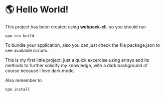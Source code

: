 # 🌎 Hello World!

This project has been created using **webpack-cli**, so you should run

```
npm run build
```

To bundle your application, also you can just check the file package.json to see available scripts.

This is my first little project, just a quick excercise using arrays and its methods to further solidify my knowledge, with a dark background of course because i love dark mode.

Also remember to

```
npm install
```
